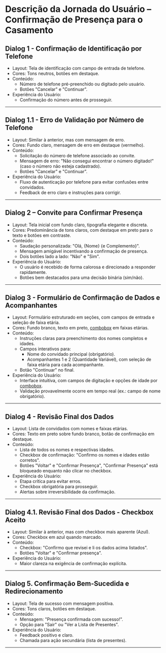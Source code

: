 # Descrição da Jornada do Usuário – Confirmação de Presença para o Casamento

## Dialog 1 - Confirmação de Identificação por Telefone

- Layout: Tela de identificação com campo de entrada de telefone.
- Cores: Tons neutros, botões em destaque.
- Conteúdo:
  - Número de telefone pré-preenchido ou digitado pelo usuário.
  - Botões "Cancelar" e "Continuar".
- Experiência do Usuário:
  - Confirmação do número antes de prosseguir.

---

## Dialog 1.1 - Erro de Validação por Número de Telefone

- Layout: Similar à anterior, mas com mensagem de erro.
- Cores: Fundo claro, mensagem de erro em destaque (vermelho).
- Conteúdo:
  - Solicitação do número de telefone associado ao convite.
  - Mensagem de erro: "Não consegui encontrar o número digitado!" (caso o número não esteja cadastrado).
  - Botões "Cancelar" e "Continuar".
- Experiência do Usuário:
  - Fluxo de autenticação por telefone para evitar confusões entre convidados.
  - Feedback de erro claro e instruções para corrigir.

---

## Dialog 2 – Convite para Confirmar Presença

- Layout: Tela inicial com fundo claro, tipografia elegante e discreta.
- Cores: Predominância de tons claros, com destaque em preto para o texto e botões em contraste.
- Conteúdo:
  - Saudação personalizada: "Olá, {Nome} {e Complemento}".
  - Mensagem amigável incentivando a confirmação de presença.
  - Dois botões lado a lado: "Não" e "Sim".
- Experiência do Usuário:
  - O usuário é recebido de forma calorosa e direcionado a responder rapidamente.
  - Botões bem destacados para uma decisão binária (sim/não).

---

## Dialog 3 - Formulário de Confirmação de Dados e Acompanhantes

- Layout: Formulário estruturado em seções, com campos de entrada e seleção de faixa etária.
- Cores: Fundo branco, texto em preto, [combobox](https://www.shadcn.io/components/forms/combobox) em faixas etárias.
- Conteúdo:
  - Instruções claras para preenchimento dos nomes completos e idades.
  - Campos interativos para:
    - Nome do convidado principal (obrigatório).
    - Acompanhantes 1 e 2 (Quantidade Variável), com seleção de faixa etária para cada acompanhante.
  - Botão "Continuar" no final.
- Experiência do Usuário:
  - Interface intuitiva, com campos de digitação e opções de idade por [combobox](https://www.shadcn.io/components/forms/combobox).
  - Validação provavelmente ocorre em tempo real (ex.: campo de nome obrigatório).

---

## Dialog 4 - Revisão Final dos Dados

- Layout: Lista de convidados com nomes e faixas etárias.
- Cores: Texto em preto sobre fundo branco, botão de confirmação em destaque.
- Conteúdo:
  - Lista de todos os nomes e respectivas idades.
  - Checkbox de confirmação: "Confirmo os nomes e idades estão corretos".
  - Botões "Voltar" e "Confirmar Presença", "Confirmar Presença" está bloqueado enquanto não clicar no checkbox.
- Experiência do Usuário:
  - Etapa crítica para evitar erros.
  - Checkbox obrigatória para prosseguir.
  - Alertas sobre irreversibilidade da confirmação.

---

## Dialog 4.1. Revisão Final dos Dados - Checkbox Aceito

- Layout: Similar à anterior, mas com checkbox mais aparente (Azul).
- Cores: Checkbox em azul quando marcado.
- Conteúdo:
  - Checkbox: "Confirmo que revisei e li os dados acima listados".
  - Botões "Voltar" e "Confirmar presença".
- Experiência do Usuário:
  - Maior clareza na exigência de confirmação explícita.

---

## Dialog 5. Confirmação Bem-Sucedida e Redirecionamento

- Layout: Tela de sucesso com mensagem positiva.
- Cores: Tons claros, botões em destaque.
- Conteúdo:
  - Mensagem: "Presença confirmada com sucesso!".
  - Opção para "Sair" ou "Ver a Lista de Presentes".
- Experiência do Usuário:
  - Feedback positivo e claro.
  - Chamada para ação secundária (lista de presentes).

---


